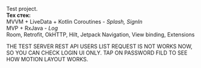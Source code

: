 Test project.<br>
<b>Тех стек:</b> <br>
MVVM + LiveData + Kotlin Coroutines - <i>Splash, SignIn</i><br>
MVP + RxJava - <i>Log</i><br>
Room, Retrofit, OkHTTP, Hilt, Jetpack Navigation, View binding, Extensions<br>
 
THE TEST SERVER REST API USERS LIST REQUEST IS NOT WORKS NOW, SO YOU CAN CHECK LOGIN UI ONLY. TAP ON PASSWORD FILD TO SEE HOW MOTION LAYOUT WORKS.

